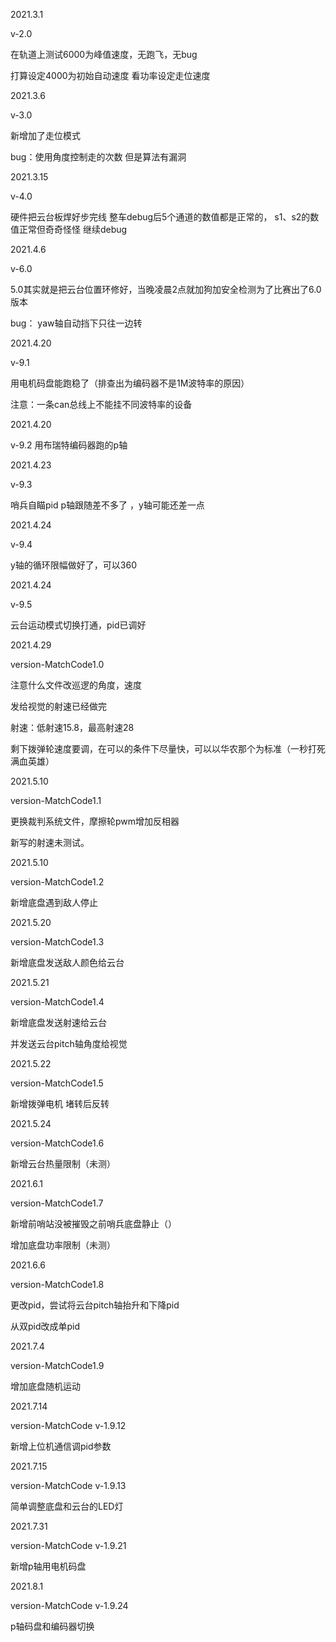 
2021.3.1

v-2.0

在轨道上测试6000为峰值速度，无跑飞，无bug

打算设定4000为初始自动速度 看功率设定走位速度



2021.3.6

v-3.0

新增加了走位模式

bug：使用角度控制走的次数 但是算法有漏洞



2021.3.15

v-4.0

硬件把云台板焊好步完线 整车debug后5个通道的数值都是正常的， s1、s2的数值正常但奇奇怪怪 继续debug



2021.4.6

v-6.0

5.0其实就是把云台位置环修好，当晚凌晨2点就加狗加安全检测为了比赛出了6.0版本

bug： yaw轴自动挡下只往一边转



2021.4.20

v-9.1

用电机码盘能跑稳了（排查出为编码器不是1M波特率的原因）

注意：一条can总线上不能挂不同波特率的设备



2021.4.20

v-9.2
用布瑞特编码器跑的p轴



2021.4.23

v-9.3

哨兵自瞄pid p轴跟随差不多了 ，y轴可能还差一点





2021.4.24

v-9.4

y轴的循环限幅做好了，可以360





2021.4.24

v-9.5

云台运动模式切换打通，pid已调好





2021.4.29

version-MatchCode1.0

注意什么文件改巡逻的角度，速度

发给视觉的射速已经做完

射速：低射速15.8，最高射速28

剩下拨弹轮速度要调，在可以的条件下尽量快，可以以华农那个为标准（一秒打死满血英雄）






2021.5.10

version-MatchCode1.1

更换裁判系统文件，摩擦轮pwm增加反相器

新写的射速未测试。





2021.5.10


version-MatchCode1.2

新增底盘遇到敌人停止






2021.5.20


version-MatchCode1.3

新增底盘发送敌人颜色给云台






2021.5.21


version-MatchCode1.4

新增底盘发送射速给云台

并发送云台pitch轴角度给视觉







2021.5.22


version-MatchCode1.5


新增拨弹电机 堵转后反转






2021.5.24


version-MatchCode1.6


新增云台热量限制（未测）






2021.6.1


version-MatchCode1.7


新增前哨站没被摧毁之前哨兵底盘静止（）



增加底盘功率限制（未测）






2021.6.6


version-MatchCode1.8


更改pid，尝试将云台pitch轴抬升和下降pid

从双pid改成单pid





2021.7.4


version-MatchCode1.9


增加底盘随机运动




2021.7.14

version-MatchCode v-1.9.12

新增上位机通信调pid参数



2021.7.15

version-MatchCode v-1.9.13

简单调整底盘和云台的LED灯



2021.7.31

version-MatchCode v-1.9.21

新增p轴用电机码盘





2021.8.1

version-MatchCode v-1.9.24


p轴码盘和编码器切换